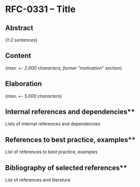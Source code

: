 # RFC-0331 – Title

## Abstract

(*1-2 sentences*)
    
## Content

(*max. +- 2.000 characters, former “motivation” section*) 
    
## Elaboration

(*max. +- 5.000 characters*)
    
## Internal references and dependencies**

Lists of internal references and dependencies 
    
## References to best practice, examples**  

List of references to best practice, examples 
	
## Bibliography of selected references**

List of references and literature